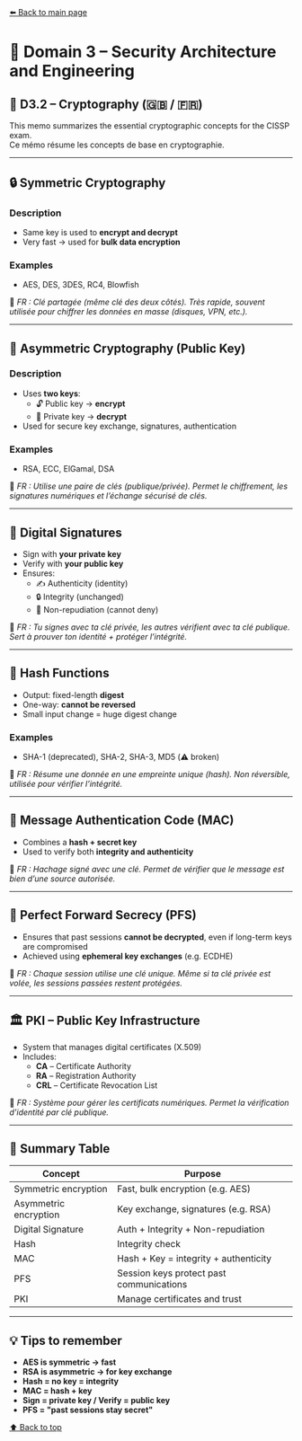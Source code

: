# <a name="top"></a>

[⬅️ Back to main page](/)

# 🧠 Domain 3 – Security Architecture and Engineering

## 🔐 D3.2 – Cryptography (🇬🇧 / 🇫🇷)

This memo summarizes the essential cryptographic concepts for the CISSP exam.  
Ce mémo résume les concepts de base en cryptographie.

---

## 🔒 Symmetric Cryptography

### Description

- Same key is used to **encrypt and decrypt**
- Very fast → used for **bulk data encryption**

### Examples

- AES, DES, 3DES, RC4, Blowfish

🧠 _FR : Clé partagée (même clé des deux côtés). Très rapide, souvent utilisée pour chiffrer les données en masse (disques, VPN, etc.)._

---

## 🔑 Asymmetric Cryptography (Public Key)

### Description

- Uses **two keys**:
  - 🔓 Public key → **encrypt**
  - 🔐 Private key → **decrypt**
- Used for secure key exchange, signatures, authentication

### Examples

- RSA, ECC, ElGamal, DSA

🧠 _FR : Utilise une paire de clés (publique/privée). Permet le chiffrement, les signatures numériques et l’échange sécurisé de clés._

---

## 🧾 Digital Signatures

- Sign with **your private key**
- Verify with **your public key**
- Ensures:
  - ✍️ Authenticity (identity)
  - 🔒 Integrity (unchanged)
  - 🚫 Non-repudiation (cannot deny)

🧠 _FR : Tu signes avec ta clé privée, les autres vérifient avec ta clé publique. Sert à prouver ton identité + protéger l’intégrité._

---

## 🧮 Hash Functions

- Output: fixed-length **digest**
- One-way: **cannot be reversed**
- Small input change = huge digest change

### Examples

- SHA-1 (deprecated), SHA-2, SHA-3, MD5 (⚠️ broken)

🧠 _FR : Résume une donnée en une empreinte unique (hash). Non réversible, utilisée pour vérifier l’intégrité._

---

## 🧩 Message Authentication Code (MAC)

- Combines a **hash + secret key**
- Used to verify both **integrity and authenticity**

🧠 _FR : Hachage signé avec une clé. Permet de vérifier que le message est bien d’une source autorisée._

---

## 🔐 Perfect Forward Secrecy (PFS)

- Ensures that past sessions **cannot be decrypted**, even if long-term keys are compromised
- Achieved using **ephemeral key exchanges** (e.g. ECDHE)

🧠 _FR : Chaque session utilise une clé unique. Même si ta clé privée est volée, les sessions passées restent protégées._

---

## 🏛️ PKI – Public Key Infrastructure

- System that manages digital certificates (X.509)
- Includes:
  - **CA** – Certificate Authority
  - **RA** – Registration Authority
  - **CRL** – Certificate Revocation List

🧠 _FR : Système pour gérer les certificats numériques. Permet la vérification d'identité par clé publique._

---

## 🧠 Summary Table

| Concept               | Purpose                                  |
| --------------------- | ---------------------------------------- |
| Symmetric encryption  | Fast, bulk encryption (e.g. AES)         |
| Asymmetric encryption | Key exchange, signatures (e.g. RSA)      |
| Digital Signature     | Auth + Integrity + Non-repudiation       |
| Hash                  | Integrity check                          |
| MAC                   | Hash + Key = integrity + authenticity    |
| PFS                   | Session keys protect past communications |
| PKI                   | Manage certificates and trust            |

---

## 💡 Tips to remember

- **AES is symmetric → fast**
- **RSA is asymmetric → for key exchange**
- **Hash = no key = integrity**
- **MAC = hash + key**
- **Sign = private key / Verify = public key**
- **PFS = "past sessions stay secret"**

[⬆️ Back to top](#top)
